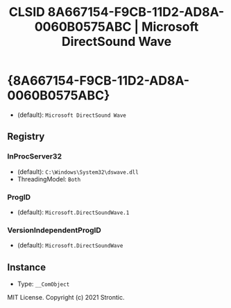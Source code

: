 ﻿---
title: "CLSID 8A667154-F9CB-11D2-AD8A-0060B0575ABC | Microsoft DirectSound Wave"
excerpt: What is COM-Object CLSID 8A667154-F9CB-11D2-AD8A-0060B0575ABC?
---

# {8A667154-F9CB-11D2-AD8A-0060B0575ABC}

* (default): `Microsoft DirectSound Wave`

## Registry


### InProcServer32

* (default): `C:\Windows\System32\dswave.dll`
* ThreadingModel: `Both`

### ProgID

* (default): `Microsoft.DirectSoundWave.1`

### VersionIndependentProgID

* (default): `Microsoft.DirectSoundWave`

## Instance

* Type: `__ComObject`

MIT License. Copyright (c) 2021 Strontic.


